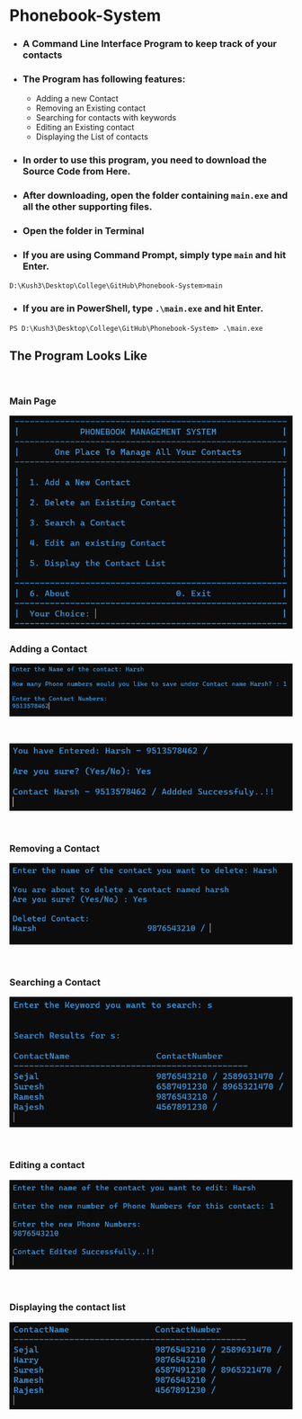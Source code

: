 # Phonebook-System

- ### A Command Line Interface Program to keep track of your contacts
- ### The Program has following features:
    - Adding a new Contact
    - Removing an Existing contact
    - Searching for contacts with keywords
    - Editing an Existing contact
    - Displaying the List of contacts

- ### In order to use this program, you need to download the Source Code from Here.
- ### After downloading, open the folder containing `main.exe` and all the other supporting files.
- ### Open the folder in Terminal
- ### If you are using Command Prompt, simply type `main` and hit Enter.
```
D:\Kush3\Desktop\College\GitHub\Phonebook-System>main
```
- ### If you are in PowerShell, type `.\main.exe` and hit Enter.
```
PS D:\Kush3\Desktop\College\GitHub\Phonebook-System> .\main.exe
``` 

## The Program Looks Like 
<br>

### Main Page
![main-page](src/img/main.png)
<br>

### Adding a Contact

![insert1](src/img/insert1.png)

<br>

![insert1](src/img/insert2.png)

<br>

### Removing a Contact

![remove](src/img/delete.png)

<br>

### Searching a Contact
![search](src/img/search.png)

<br>

### Editing a contact
![edit](src/img/edit.png)

<br>

### Displaying the contact list
![display](src/img/display.png)
